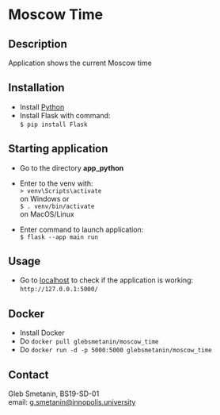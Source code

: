 
# Moscow Time

## Description
Application shows the current Moscow time

## Installation
* Install [Python](https://www.python.org/)
* Install Flask with command:  
```$ pip install Flask```

## Starting application
* Go to the directory **app_python**
* Enter to the venv with:  
```> venv\Scripts\activate```  
on Windows or  
```$ . venv/bin/activate```  
on MacOS/Linux

* Enter command to launch application:  
```$ flask --app main run```  

## Usage
* Go to [localhost](http://127.0.0.1:5000/) to check if the application is working:
```http://127.0.0.1:5000/```

## Docker
* Install Docker
* Do ```docker pull glebsmetanin/moscow_time```
* Do ```docker run -d -p 5000:5000 glebsmetanin/moscow_time```

## Contact
Gleb Smetanin, BS19-SD-01 \
email: g.smetanin@innopolis.university
